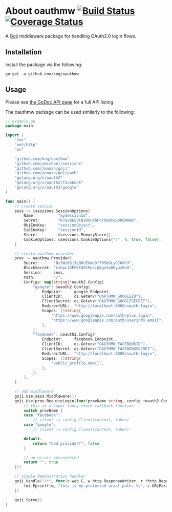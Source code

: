 # About oauthmw [![Build Status](https://travis-ci.org/knq/oauthmw.svg)](https://travis-ci.org/knq/oauthmw) [![Coverage Status](https://coveralls.io/repos/knq/oauthmw/badge.svg?branch=master&service=github)](https://coveralls.io/github/knq/oauthmw?branch=master) #

A [Goji](https://goji.io/) middleware package for handling OAuth2.0 login
flows.

## Installation ##

Install the package via the following:

    go get -u github.com/knq/oauthmw

## Usage ##

Please see [the GoDoc API page](http://godoc.org/github.com/knq/oauthmw) for a
full API listing.

The oauthmw package can be used similarly to the following:

```go
// example.go
package main

import (
    "fmt"
    "net/http"
    "os"

    "github.com/knq/oauthmw"
    "github.com/ymichael/sessions"
    "github.com/zenazn/goji"
    "github.com/zenazn/goji/web"
    "golang.org/x/oauth2"
    "golang.org/x/oauth2/facebook"
    "golang.org/x/oauth2/google"
)

func main() {
    // create session
    sess := &sessions.SessionOptions{
        Name:          "mySessionId",
        Secret:        "K7qv0EG3tBvDXCXhPcrRmdceS0RCMm8B",
        ObjEnvKey:     "sessionObject",
        SidEnvKey:     "sessionId",
        Store:         &sessions.MemoryStore{},
        CookieOptions: &sessions.CookieOptions{"/", 0, true, false},
    }

    // create oauthmw provider
    prov := oauthmw.Provider{
        Secret:      "NzfWi6Sj3gQ8cEUmu3f705bGLyGJ6Xh3",
        BlockSecret: "LxUpc1GPFKFQ5tMpciQAgv5o80yuzBzH",
        Session:     sess,
        Path:        "/",
        Configs: map[string]*oauth2.Config{
            "google": &oauth2.Config{
                Endpoint:     google.Endpoint,
                ClientID:     os.Getenv("OAUTHMW_GOOGLEID"),
                ClientSecret: os.Getenv("OAUTHMW_GOOGLESECRET"),
                RedirectURL:  "http://localhost:8000/oauth-login",
                Scopes: []string{
                    "https://www.googleapis.com/auth/plus.login",
                    "https://www.googleapis.com/auth/userinfo.email",
                },
            },
            "facebook": &oauth2.Config{
                Endpoint:     facebook.Endpoint,
                ClientID:     os.Getenv("OAUTHMW_FACEBOOKID"),
                ClientSecret: os.Getenv("OAUTHMW_FACEBOOKSECRET"),
                RedirectURL:  "http://localhost:8000/oauth-login",
                Scopes: []string{
                    "public_profile,email",
                },
            },
        },
    }

    // add middleware
    goji.Use(sess.Middleware())
    goji.Use(prov.RequireLogin(func(provName string, config *oauth2.Config, token *oauth2.Token) (string, bool) {
        // this is a super fancy check callback function
        switch provName {
        case "facebook":
            // client := config.Client(context, token)
        case "google":
            // client := config.Client(context, token)

        default:
            return "bad provider!", false
        }

        // no errors encountered
        return "", true
    }))

    // simple demonstration handler
    goji.Handle("/*", func(c web.C, w http.ResponseWriter, r *http.Request) {
        fmt.Fprintf(w, "this is my protected area! path: %s", c.URLParams["*"])
    })

    goji.Serve()
}
```
